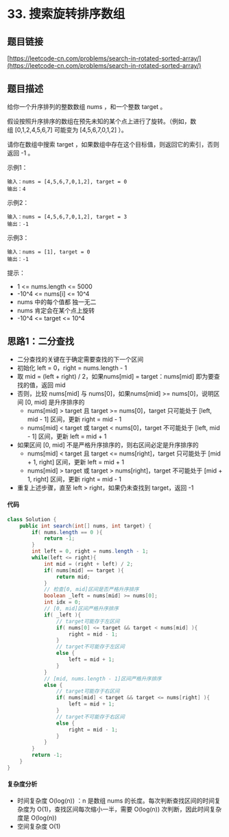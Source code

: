 # 33. 搜索旋转排序数组

## 题目链接
[https://leetcode-cn.com/problems/search-in-rotated-sorted-array/](https://leetcode-cn.com/problems/search-in-rotated-sorted-array/)

## 题目描述
给你一个升序排列的整数数组 nums ，和一个整数 target 。

假设按照升序排序的数组在预先未知的某个点上进行了旋转。（例如，数组 [0,1,2,4,5,6,7] 可能变为 [4,5,6,7,0,1,2] ）。

请你在数组中搜索 target ，如果数组中存在这个目标值，则返回它的索引，否则返回 -1 。

示例1：
```
输入：nums = [4,5,6,7,0,1,2], target = 0
输出：4
```

示例2：
```
输入：nums = [4,5,6,7,0,1,2], target = 3
输出：-1
```

示例3：
```
输入：nums = [1], target = 0
输出：-1
```

提示：
 - 1 <= nums.length <= 5000
 - -10^4 <= nums[i] <= 10^4
 - nums 中的每个值都 独一无二
 - nums 肯定会在某个点上旋转
 - -10^4 <= target <= 10^4

## 思路1：二分查找
 - 二分查找的关键在于确定需要查找的下一个区间
 - 初始化 left = 0，right = nums.length - 1
 - 取 mid = (left + right) / 2，如果nums[mid] = target：nums[mid] 即为要查找的值，返回 mid
 - 否则，比较 nums[mid] 与 nums[0]，如果nums[mid] >= nums[0]，说明区间 [0, mid] 是升序排序的
   - nums[mid] > target 且 target >= nums[0]，target 只可能处于 [left, mid - 1] 区间，更新 right = mid - 1
   - nums[mid] < target 或 target < nums[0]，target 不可能处于 [left, mid - 1] 区间，更新 left = mid + 1
 - 如果区间 [0, mid] 不是严格升序排序的，则右区间必定是升序排序的
   - nums[mid] < target 且 target <= nums[right]，target 只可能处于 [mid + 1, right] 区间，更新 left = mid + 1
   - nums[mid] > target 或 target > nums[right]，target 不可能处于 [mid + 1, right] 区间，更新 right = mid - 1
 - 重复上述步骤，直至 left > right，如果仍未查找到 target，返回 -1

#### 代码
```java
class Solution {
    public int search(int[] nums, int target) {
        if( nums.length == 0 ){
            return -1;
        }
        int left = 0, right = nums.length - 1;
        while(left <= right){
            int mid = (right + left) / 2;
            if( nums[mid] == target ){
                return mid;
            }
            // 检查[0, mid]区间是否严格升序排序
            boolean _left = nums[mid] >= nums[0];
            int idx = 0;
            // [0, mid]区间严格升序排序
            if( _left ){
                // target可能存于左区间
                if( nums[0] <= target && target < nums[mid] ){
                    right = mid - 1;
                }
                // target不可能存于左区间
                else {
                    left = mid + 1;
                }
            }
            // [mid, nums.length - 1]区间严格升序排序
            else {
                // target可能存于右区间
                if( nums[mid] < target && target <= nums[right] ){
                    left = mid + 1;
                }
                // target不可能存于右区间
                else {
                    right = mid - 1;
                }
            }
        }
        return -1;
    }
}
```

#### 复杂度分析
 - 时间复杂度 O(log(n)) ：n 是数组 nums 的长度。每次判断查找区间的时间复杂度为 O(1)，查找区间每次缩小一半，需要 O(log(n)) 次判断，因此时间复杂度是 O(log(n))
 - 空间复杂度 O(1)
